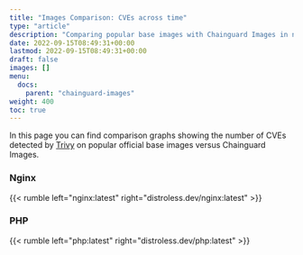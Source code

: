 ```yaml
---
title: "Images Comparison: CVEs across time"
type: "article"
description: "Comparing popular base images with Chainguard Images in number of CVEs detected"
date: 2022-09-15T08:49:31+00:00
lastmod: 2022-09-15T08:49:31+00:00
draft: false
images: []
menu:
  docs:
    parent: "chainguard-images"
weight: 400
toc: true
---
```


In this page you can find comparison graphs showing the number of CVEs detected by [Trivy](https://github.com/aquasecurity/trivy) on popular official base images versus Chainguard Images.

### Nginx

{{< rumble left="nginx:latest" right="distroless.dev/nginx:latest" >}}

### PHP

{{< rumble left="php:latest" right="distroless.dev/php:latest" >}}
